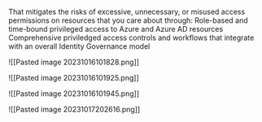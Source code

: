
That mitigates the risks of excessive, unnecessary, or misused access permissions on resources that you care about through: Role-based and time-bound privileged access to Azure and Azure AD resources Comprehensive priviledged access controls and workflows that integrate with an overall Identity Governance model

![[Pasted image 20231016101828.png]]

![[Pasted image 20231016101925.png]]

 ![[Pasted image 20231016101945.png]]

![[Pasted image 20231017202616.png]]

